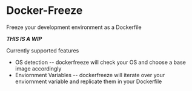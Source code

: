 # Docker-Freeze
Freeze your development environment as a Dockerfile


***THIS IS A WIP***

Currently supported features

* OS detection -- dockerfreeze will check your OS and choose a base image accordingly
* Enviornment Variables -- dockerfreeze will iterate over your enviornment variable and replicate them in your Dockerfile
